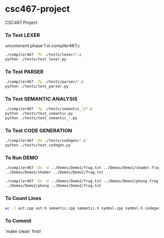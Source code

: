 # csc467-project
CSC467 Project

### To Test LEXER
uncomment phase 1 in compiler467.c
``` bash
./compiler467 -Tn ./tests/lexer/*.c  
python ./tests/test_lexer.py
```

### To Test PARSER
``` bash
./compiler467 -Tp ./tests/parser/*.c
python ./tests/test_parser.py
```

### To Test SEMANTIC ANALYSIS
``` bash
./compiler467 -Tp ./tests/semantic_*/*.c
python ./tests/test_semantic.py
python ./tests/test_semantic_*.py
```

### To Test CODE GENERATION
```bash
./compiler467 -Dx ./tests/codegen/*.c
python ./tests/test_codegen.py
```

### To Run DEMO
```bash
./compiler467 -Dx -U ../Demos/Demo1/frag.txt ../Demos/Demo1/shader.frag
../Demos/Demo1/shader ../Demos/Demo1/frag.txt

./compiler467 -Dx -U ../Demos/Demo2/frag.txt ../Demos/Demo2/phong.frag
../Demos/Demo2/phong ../Demos/Demo2/frag.txt
```

### To Count Lines
``` bash
wc -l ast.cpp ast.h semantic.cpp semantic.h symbol.cpp symbol.h codegen.cpp codegen.h
```

### To Commit
'make clean' first!
